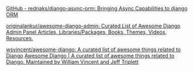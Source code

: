 
[GitHub - rednaks/django-async-orm: Bringing Async Capabilities to django ORM](https://github.com/rednaks/django-async-orm)

[originalankur/awesome-django-admin: Curated List of Awesome Django Admin Panel Articles, Libraries/Packages, Books, Themes, Videos, Resources.](https://github.com/originalankur/awesome-django-admin)

[wsvincent/awesome-django: A curated list of awesome things related to Django](https://github.com/wsvincent/awesome-django)
[Awesome Django | A curated list of awesome things related to Django. Maintained by William Vincent and Jeff Triplett](https://awesomedjango.org/)
